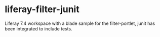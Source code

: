 # liferay-filter-junit
Liferay 7.4 workspace with a blade sample for the filter-portlet, junit has been integrated to include tests.
